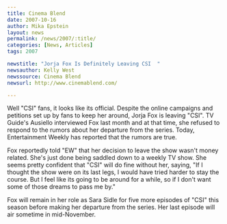 ```yaml
---
title: Cinema Blend 
date: 2007-10-16
author: Mika Epstein
layout: news
permalink: /news/2007/:title/
categories: [News, Articles]
tags: 2007

newstitle: "Jorja Fox Is Definitely Leaving CSI  "
newsauthor: Kelly West  
newssource: Cinema Blend  
newsurl: http://www.cinemablend.com/

---
```


Well "CSI" fans, it looks like its official. Despite the online campaigns and petitions set up by fans to keep her around, Jorja Fox is leaving "CSI". TV Guide's Ausiello interviewed Fox last month and at that time, she refused to respond to the rumors about her departure from the series. Today, Entertainment Weekly has reported that the rumors are true.

Fox reportedly told "EW" that her decision to leave the show wasn't money related. She's just done being saddled down to a weekly TV show. She seems pretty confident that "CSI" will do fine without her, saying, "If I thought the show were on its last legs, I would have tried harder to stay the course. But I feel like its going to be around for a while, so if I don't want some of those dreams to pass me by."

Fox will remain in her role as Sara Sidle for five more episodes of "CSI" this season before making her departure from the series. Her last episode will air sometime in mid-November.  
